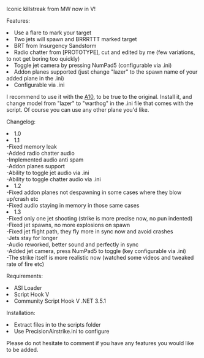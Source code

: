 Iconic killstreak from MW now in V!

Features:
<li>Use a flare to mark your target
<li>Two jets will spawn and BRRRTTT marked target
<li>BRT from Insurgency Sandstorm
<li>Radio chatter from [PROTOTYPE], cut and edited by me (few variations, to not get boring too quickly)
<li>Toggle jet camera by pressing NumPad5 (configurable via .ini)
<li>Addon planes supported (just change "lazer" to the spawn name of your added plane in the .ini)
<li>Configurable via .ini

I recommend to use it with the <a href=https://www.gta5-mods.com/vehicles/a-10-warthog-thunderbolt-usa-airforce-addon-fivem>A10</a>, to be true to the original.
Install it, and change model from "lazer" to "warthog" in the .ini file that comes with the script. Of course you can use any other plane you'd like.

Changelog:
<li>1.0

<li>1.1
<br>-Fixed memory leak
<br>-Added radio chatter audio
<br>-Implemented audio anti spam
<br>-Addon planes support
<br>-Ability to toggle jet audio via .ini
<br>-Ability to toggle chatter audio via .ini

<li>1.2
<br>-Fixed addon planes not despawning in some cases where they blow up/crash etc
<br>-Fixed audio staying in memory in those same cases

<li>1.3
<br>-Fixed only one jet shooting (strike is more precise now, no pun indented)
<br>-Fixed jet spawns, no more explosions on spawn
<br>-Fixed jet flight path, they fly more in sync now and avoid crashes
<br>-Jets stay for longer
<br>-Audio reworked, better sound and perfectly in sync
<br>-Added jet camera, press NumPad5 to toggle (key configurable via .ini)
<br>-The strike itself is more realistic now (watched some videos and tweaked rate of fire etc)

Requirements:
<br><li>ASI Loader
<br><li>Script Hook V
<br><li>Community Script Hook V .NET 3.5.1

Installation:
<li>Extract files in to the scripts folder
<li>Use PrecisionAirstrike.ini to configure

Please do not hesitate to comment if you have any features you would like to be added.
